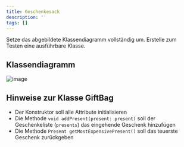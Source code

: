 ```yaml
---
title: Geschenkesack
description: ''
tags: []
---
```


Setze das abgebildete Klassendiagramm vollständig um. Erstelle zum Testen eine ausführbare Klasse.

## Klassendiagramm
![image](https://user-images.githubusercontent.com/47243617/208438791-8619b871-49ad-4540-808c-ff9dd702b738.png)

## Hinweise zur Klasse GiftBag
- Der Konstruktor soll alle Attribute initialisieren
- Die Methode `void addPresent(present: present)` soll der Geschenkeliste (`presents`) das eingehende Geschenk hinzufügen
- Die Methode `Present getMostExpensivePresent()` soll das teuerste Geschenk zurückgeben
